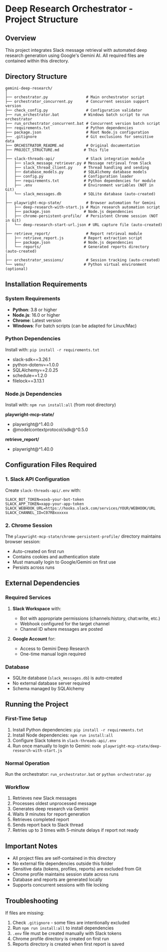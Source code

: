 # Deep Research Orchestrator - Project Structure

## Overview
This project integrates Slack message retrieval with automated deep research generation using Google's Gemini AI. All required files are contained within this directory.

## Directory Structure

```
gemini-deep-research/
│
├── orchestrator.py                 # Main orchestrator script
├── orchestrator_concurrent.py      # Concurrent session support version
├── check_config.py                 # Configuration validator
├── run_orchestrator.bat           # Windows batch script to run orchestrator
├── run_orchestrator_concurrent.bat # Concurrent version batch script
├── requirements.txt                # Python dependencies
├── package.json                    # Root Node.js configuration
├── .gitignore                      # Git exclusions for sensitive data
├── ORCHESTRATOR_README.md          # Original documentation
├── PROJECT_STRUCTURE.md           # This file
│
├── slack-threads-api/              # Slack integration module
│   ├── slack_message_retriever.py # Message retrieval from Slack
│   ├── slack_thread_client.py     # Thread handling and sending
│   ├── database_models.py         # SQLAlchemy database models
│   ├── config.py                  # Configuration loader
│   ├── requirements.txt           # Python dependencies for module
│   ├── .env                       # Environment variables (NOT in Git)
│   └── slack_messages.db          # SQLite database (auto-created)
│
├── playwright-mcp-state/           # Browser automation for Gemini
│   ├── deep-research-with-start.js # Main research automation script
│   ├── package.json               # Node.js dependencies
│   ├── chrome-persistent-profile/  # Persistent Chrome session (NOT in Git)
│   └── deep-research-start-url.json # URL capture file (auto-created)
│
├── retrieve_report/                # Report retrieval module
│   ├── retrieve_report.js         # Report extraction script
│   ├── package.json               # Node.js dependencies
│   └── reports/                   # Generated reports directory (auto-created)
│
├── orchestrator_sessions/          # Session tracking (auto-created)
└── venv/                          # Python virtual environment (optional)
```

## Installation Requirements

### System Requirements
- **Python**: 3.8 or higher
- **Node.js**: 16.0 or higher
- **Chrome**: Latest version
- **Windows**: For batch scripts (can be adapted for Linux/Mac)

### Python Dependencies
Install with: `pip install -r requirements.txt`
- slack-sdk==3.26.1
- python-dotenv==1.0.0
- SQLAlchemy==2.0.25
- schedule==1.2.0
- filelock==3.13.1

### Node.js Dependencies
Install with: `npm run install:all` (from root directory)

**playwright-mcp-state/**
- playwright@^1.40.0
- @modelcontextprotocol/sdk@^0.5.0

**retrieve_report/**
- playwright@^1.40.0

## Configuration Files Required

### 1. Slack API Configuration
Create `slack-threads-api/.env` with:
```
SLACK_BOT_TOKEN=xoxb-your-bot-token
SLACK_APP_TOKEN=xapp-your-app-token
SLACK_WEBHOOK_URL=https://hooks.slack.com/services/YOUR/WEBHOOK/URL
SLACK_CHANNEL_ID=C07RBxxxxxx
```

### 2. Chrome Session
The `playwright-mcp-state/chrome-persistent-profile/` directory maintains browser session:
- Auto-created on first run
- Contains cookies and authentication state
- Must manually login to Google/Gemini on first use
- Persists across runs

## External Dependencies

### Required Services
1. **Slack Workspace** with:
   - Bot with appropriate permissions (channels:history, chat:write, etc.)
   - Webhook configured for the target channel
   - Channel ID where messages are posted

2. **Google Account** for:
   - Access to Gemini Deep Research
   - One-time manual login required

### Database
- SQLite database (`slack_messages.db`) is auto-created
- No external database server required
- Schema managed by SQLAlchemy

## Running the Project

### First-Time Setup
1. Install Python dependencies: `pip install -r requirements.txt`
2. Install Node dependencies: `npm run install:all`
3. Configure Slack tokens in `slack-threads-api/.env`
4. Run once manually to login to Gemini: `node playwright-mcp-state/deep-research-with-start.js`

### Normal Operation
Run the orchestrator: `run_orchestrator.bat` or `python orchestrator.py`

### Workflow
1. Retrieves new Slack messages
2. Processes oldest unprocessed message
3. Generates deep research via Gemini
4. Waits 9 minutes for report generation
5. Retrieves completed report
6. Sends report back to Slack thread
7. Retries up to 3 times with 5-minute delays if report not ready

## Important Notes

- All project files are self-contained in this directory
- No external file dependencies outside this folder
- Sensitive data (tokens, profiles, reports) are excluded from Git
- Chrome profile maintains session state across runs
- Database and reports are generated locally
- Supports concurrent sessions with file locking

## Troubleshooting

If files are missing:
1. Check `.gitignore` - some files are intentionally excluded
2. Run `npm run install:all` to install dependencies
3. `.env` file must be created manually with Slack tokens
4. Chrome profile directory is created on first run
5. Reports directory is created when first report is saved